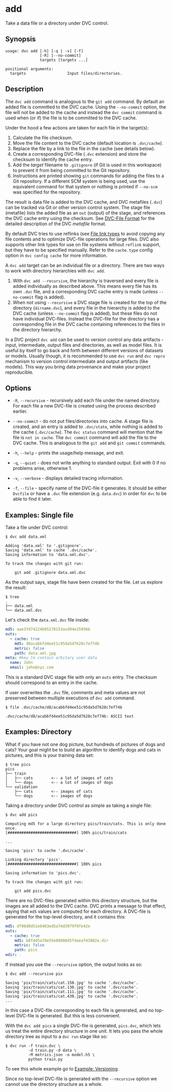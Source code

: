 # add

Take a data file or a directory under DVC control.

## Synopsis

```usage
usage: dvc add [-h] [-q | -v] [-f]
               [-R] [--no-commit]
               targets [targets ...]

positional arguments:
  targets                  Input files/directories.
```

## Description

The `dvc add` command is analogous to the `git add` command. By default an added
file is committed to the DVC cache. Using the `--no-commit` option, the file
will not be added to the cache and instead the `dvc commit` command is used when
(or if) the file is to be committed to the DVC cache.

Under the hood a few actions are taken for each file in the target(s):

1. Calculate the file checksum.
2. Move the file content to the DVC cache (default location is `.dvc/cache`).
3. Replace the file by a link to the file in the cache (see details below).
4. Create a corresponding DVC-file (`.dvc` extension) and store the checksum to
   identify the cache entry.
5. Add the _target_ filename to `.gitignore` (if Git is used in this workspace)
   to prevent it from being committed to the Git repository.
6. Instructions are printed showing `git` commands for adding the files to a Git
   repository. If a different SCM system is being used, use the equivalent
   command for that system or nothing is printed if `--no-scm` was specified for
   the repository.

The result is data file is added to the DVC cache, and DVC metafiles (`.dvc`)
can be tracked via Git or other version control system. The stage file
(metafile) lists the added file as an `out` (output) of the stage, and
references the DVC cache entry using the checksum. See
[DVC-File Format](/doc/user-guide/dvc-file-format) for the detailed description
of the DVC _metafile_ format.

By default DVC tries to use reflinks (see
[File link types](/docs/user-guide/large-dataset-optimization#file-link-types-for-the-dvc-cache)
to avoid copying any file contents and to optimize DVC-file operations for large
files. DVC also supports other link types for use on file systems without
`reflink` support, but they have to be specified manually. Refer to the
`cache.type` config option in `dvc config cache` for more information.

A `dvc add` target can be an individual file or a directory. There are two ways
to work with directory hierarchies with `dvc add`.

1. With `dvc add --recursive`, the hierarchy is traversed and every file is
   added individually as described above. This means every file has its own
   `.dvc` file, and a corresponding DVC cache entry is made (unless
   `--no-commit` flag is added).
2. When not using `--recursive` a DVC stage file is created for the top of the
   directory (`dirname.dvc`), and every file in the hierarchy is added to the
   DVC cache (unless `--no-commit` flag is added), but these files do not have
   individual DVC-files. Instead the DVC-file for the directory has a
   corresponding file in the DVC cache containing references to the files in the
   directory hierarchy.

In a DVC project `dvc add` can be used to version control any data artifacts -
input, intermediate, output files and directories, as well as model files. It is
useful by itself to go back and forth between different versions of datasets or
models. Usually though, it is recommended to use `dvc run` and `dvc repro`
mechanism to version control intermediate and output artifacts (like models).
This way you bring data provenance and make your project reproducible.

## Options

- `-R`, `--recursive` - recursively add each file under the named directory. For
  each file a new DVC-file is created using the process described earlier.

- `--no-commit` - do not put files/directories into cache. A stage file is
  created, and an entry is added to `.dvc/state`, while nothing is added to the
  cache (`.dvc/cache`). The `dvc status` command will mention that the file is
  `not in cache`. The `dvc commit` command will add the file to the DVC cache.
  This is analogous to the `git add` and `git commit` commands.

- `-h`, `--help` - prints the usage/help message, and exit.

- `-q`, `--quiet` - does not write anything to standard output. Exit with 0 if
  no problems arise, otherwise 1.

- `-v`, `--verbose` - displays detailed tracing information.

- `-f`, `--file` - specify name of the DVC-file it generates. It should be
  either `Dvcfile` or have a `.dvc` file extension (e.g. `data.dvc`) in order
  for `dvc` to be able to find it later.

## Examples: Single file

Take a file under DVC control:

```dvc
$ dvc add data.xml

Adding 'data.xml' to '.gitignore'.
Saving 'data.xml' to cache '.dvc/cache'.
Saving information to 'data.xml.dvc'.

To track the changes with git run:

	git add .gitignore data.xml.dvc
```

As the output says, stage file have been created for the file. Let us explore
the result:

```dvc
$ tree
.
├── data.xml
└── data.xml.dvc
```

Let's check the `data.xml.dvc` file inside:

```yaml
md5: aae37d74224b05178153acd94e15956b
outs:
  - cache: true
    md5: d8acabbfd4ee51c95da5d7628c7ef74b
    metric: false
    path: data.xml.jpg
meta: #key to contain arbitary user data
  name: John
  email: john@xyz.com
```

This is a standard DVC stage file with only an `outs` entry. The checksum should
correspond to an entry in the cache.

If user overwrites the `.dvc` file, comments and meta values are not preserved
between multiple executions of `dvc add` command.

```dvc
$ file .dvc/cache/d8/acabbfd4ee51c95da5d7628c7ef74b

.dvc/cache/d8/acabbfd4ee51c95da5d7628c7ef74b: ASCII text
```

## Examples: Directory

What if you have not one dog picture, but hundreds of pictures of dogs and cats?
Your goal might be to build an algorithm to identify dogs and cats in pictures,
and this is your training data set:

```dvc
$ tree pics
pics
├── train
│   ├── cats        <-- a lot of images of cats
│   └── dogs        <-- a lot of images of dogs
└── validation
    ├── cats        <-- images of cats
    └── dogs        <-- images of dogs
```

Taking a directory under DVC control as simple as taking a single file:

```dvc
$ dvc add pics

Computing md5 for a large directory pics/train/cats. This is only done once.
[##############################] 100% pics/train/cats

...

Saving 'pics' to cache '.dvc/cache'.

Linking directory 'pics'.
[##############################] 100% pics

Saving information to 'pics.dvc'.

To track the changes with git run:

  	git add pics.dvc
```

There are no DVC-files generated within this directory structure, but the images
are all added to the DVC cache. DVC prints a message to that effect, saying that
`md5` values are computed for each directory. A DVC-file is generated for the
top-level directory, and it contains this:

```yaml
md5: df06d8d51e6483ed5a74d3979f8fe42e
outs:
  - cache: true
    md5: b8f4d5a78e55e88906d5f4aeaf43802e.dir
    metric: false
    path: pics
wdir: .
```

If instead you use the `--recursive` option, the output looks as so:

```dvc
$ dvc add --recursive pix

Saving 'pix/train/cats/cat.150.jpg' to cache '.dvc/cache'.
Saving 'pix/train/cats/cat.130.jpg' to cache '.dvc/cache'.
Saving 'pix/train/cats/cat.111.jpg' to cache '.dvc/cache'.
Saving 'pix/train/cats/cat.438.jpg' to cache '.dvc/cache'.
...
```

In this case a DVC-file corresponding to each file is generated, and no
top-level DVC-file is generated. But this is less convenient.

With the `dvc add pics` a single DVC-file is generated, `pics.dvc`, which lets
us treat the entire directory structure in one unit. It lets you pass the whole
directory tree as input to a `dvc run` stage like so:

```dvc
$ dvc run -f train.dvc \
          -d train.py -d data \
          -M metrics.json -o model.h5 \
          python train.py
```

To see this whole example go to
[Example: Versioning](/doc/get-started/example-versioning).

Since no top-level DVC-file is generated with the `--recursive` option we cannot
use the directory structure as a whole.
